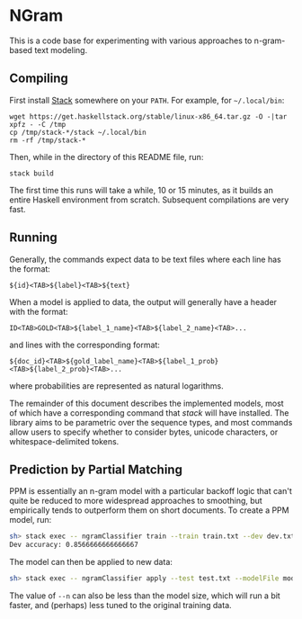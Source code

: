 # NGram

This is a code base for experimenting with various approaches to n-gram-based
text modeling.

## Compiling

First install [Stack](https://docs.haskellstack.org) somewhere on your `PATH`.  For example, for `~/.local/bin`:

```
wget https://get.haskellstack.org/stable/linux-x86_64.tar.gz -O -|tar xpfz - -C /tmp
cp /tmp/stack-*/stack ~/.local/bin
rm -rf /tmp/stack-*
```

Then, while in the directory of this README file, run:

```
stack build
```

The first time this runs will take a while, 10 or 15 minutes, as it builds an entire Haskell environment from scratch.  Subsequent compilations are very fast.

## Running

Generally, the commands expect data to be text files where each line has the format:

```
${id}<TAB>${label}<TAB>${text}
```

When a model is applied to data, the output will generally have a header
with the format:

```
ID<TAB>GOLD<TAB>${label_1_name}<TAB>${label_2_name}<TAB>...
```

and lines with the corresponding format:

```
${doc_id}<TAB>${gold_label_name}<TAB>${label_1_prob}<TAB>${label_2_prob}<TAB>...
```

where probabilities are represented as natural logarithms.

The remainder of this document describes the implemented models, most of which
have a corresponding command that *stack* will have installed.  The library aims
to be parametric over the sequence types, and most commands allow users to 
specify whether to consider bytes, unicode characters, or whitespace-delimited 
tokens.

## Prediction by Partial Matching

PPM is essentially an n-gram model with a particular backoff logic that can't 
quite be reduced to more widespread approaches to smoothing, but empirically 
tends to outperform them on short documents.  To create a PPM model, run:

```bash
sh> stack exec -- ngramClassifier train --train train.txt --dev dev.txt --n 4 --modelFile model.gz
Dev accuracy: 0.8566666666666667
```

The model can then be applied to new data:

```bash
sh> stack exec -- ngramClassifier apply --test test.txt --modelFile model.gz --n 4 --scoresFile scores.txt
```

The value of `--n` can also be less than the model size, which will run a bit 
faster, and (perhaps) less tuned to the original training data.
